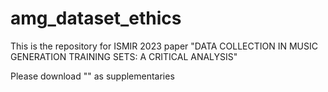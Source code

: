 # amg_dataset_ethics
This is the repository for ISMIR 2023 paper "DATA COLLECTION IN MUSIC GENERATION TRAINING SETS:
A CRITICAL ANALYSIS"

Please download "" as supplementaries
